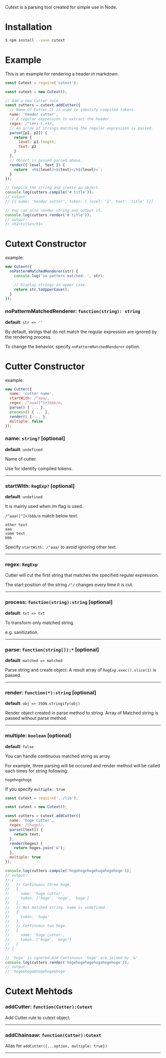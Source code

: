 Cutext is a parsing tool created for simple use in Node.

# Installation

```bash
$ npm install --save cutext
```

# Example

This is an example for rendering a header in markdown.

```javascript
const Cutext = require('cutext');

const cutext = new Cutext();

// Add a new Cutter rule
const cutters = cutext.addCutter({
  // Name of Cutter.It is used to identify compiled tokens.
  name: 'header cutter',
  // A regular expression to extract the header.
  regex: /^(#+) (.+)/,
  // An array of strings matching the regular expression is passed.
  parse([p1, p2]) {
    return {
      level: p1.length,
      text: p2
    }
  },
  // Object is passed parsed above.
  render({ level, text }) {
    return `<h${level}>${text}</h${level}>`;
  }
});

// Compile the string and create an object.
console.log(cutters.compile('# title'));
// output:
// [{ name: 'header cutter', token: { level: '1', text: 'title' }}]

// You can also render string and output it.
console.log(cutters.render('# title'));
// output:
// <h1>title</h1>
```

# Cutext Constructor

example:

```javascript
new Cutext({
  noPattermMatchedRenderer(str) {
    console.log('no pattern matched: ', str);

    // Display strings in upper case.
    return str.toUpperCase();
  }
});
```

### **noPattermMatchedRenderer**: `function(string): string`

**default**: `str => ''`

By default, strings that do not match the regular expression are ignored by the rendering process.

To change the behavior, specify `noPattermMatchedRenderer` option.


# Cutter Constructor

example:
```javascript
new Cutter({
  name: 'cutter name',
  startWith: /^aaa/,
  regex: /^aaa([^]+)bbb/m,
  parse() { ... },
  process() { ... },
  render() { ... },
  multiple: false
});
```

### **name**: `string?` [optional]

**default**: `undefined`

Name of cutter.

Use for identify compiled tokens.

---

### **startWith**: `RegExp?` [optional]

**default**: `undefined`

It is mainly used when /m flag is used.

`/^aaa([^]+)bbb/m` match below text.

```
other text
aaa
some text
bbb
```

Specify `startWith: /^aaa/` to avoid ignoring other text.

---

### **regex**: `RegExp`

Cutter will cut the first string that matches the specified regular expression.

The start position of the string `/^/` changes every time it is cut.

---

### **process**: `function(string):string` [optional]

**default**: `txt => txt`

To transform only matched string.

e.g. sanitization.

---

### **parse**: `function(string[]):*` [optional]

**default**: `matched => matched`

Parse string and create object.
A result array of `RegExp.exec().slice(1)` is passed.

---

### **render**: `function(*):string` [optional]

**default**: `obj => JSON.stringify(obj)`

Render object created in parse method to string.
Array of Matched string is passed without parse method.

---

### **multiple**: `boolean` [optional]

**default**: `false`

You can handle continuous matched string as array.

For example, three parsing will be occured and render method will be called each times for string following:

```
hogehogehoge
```

If you specify `multiple: true`

```javascript
const Cutext = require('../lib');

const cutext = new Cutext();

const cutters = cutext.addCutter({
  name: 'hoge cutter',
  regex: /(hoge)/,
  parse([text]) {
    return text;
  },
  render(hoges) {
    return hoges.join('&');
  },
  multiple: true
});

console.log(cutters.compile('hogehogehogehugahogehoge'));
// output:
// [
//   // Continuous three hoge. 
//   {
//     name: 'hoge cutter',
//     token: ['hoge', 'hoge', 'hoge']
//   },
//   // Not matched string. name is undefined.
//   {
//     token: 'huga'
//   },
//   // Continuous two hoge.
//   {
//     name: 'hoge cutter',
//     token: ['hoge', 'hoge']
//   }
// ]

// 'huga' is ignored.And Continuous 'hoge' are joined by '&'
console.log(cutters.render('hogehogehogehugahogehoge'));
// output:
// 'hoge&hoge&hogehoge&hoge'
```

# Cutext Mehtods

### **addCutter**: `function(Cutter):Cutext`

Add Cutter rule to cutext object.

---

### **addChainsaw**: `function(Cutter):Cutext`

Alias for `addCutter({...option, multiple: true})`

---
